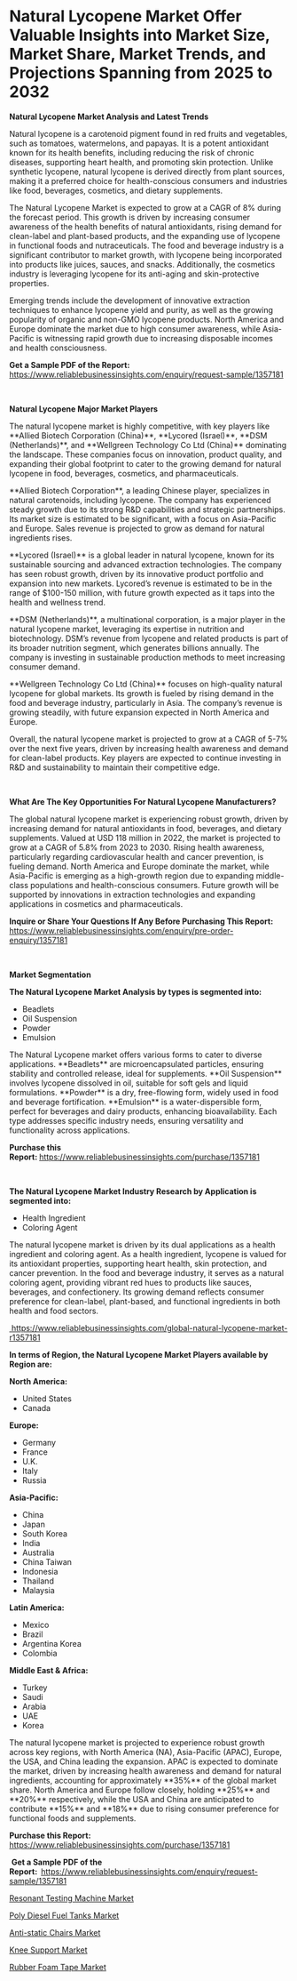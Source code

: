 <p><h1>Natural Lycopene Market Offer Valuable Insights into Market Size, Market Share, Market Trends, and Projections Spanning from 2025 to 2032</h1></p><p><strong>Natural Lycopene Market Analysis and Latest Trends</strong></p>
<p><p>Natural lycopene is a carotenoid pigment found in red fruits and vegetables, such as tomatoes, watermelons, and papayas. It is a potent antioxidant known for its health benefits, including reducing the risk of chronic diseases, supporting heart health, and promoting skin protection. Unlike synthetic lycopene, natural lycopene is derived directly from plant sources, making it a preferred choice for health-conscious consumers and industries like food, beverages, cosmetics, and dietary supplements.</p><p>The Natural Lycopene Market is expected to grow at a CAGR of 8% during the forecast period. This growth is driven by increasing consumer awareness of the health benefits of natural antioxidants, rising demand for clean-label and plant-based products, and the expanding use of lycopene in functional foods and nutraceuticals. The food and beverage industry is a significant contributor to market growth, with lycopene being incorporated into products like juices, sauces, and snacks. Additionally, the cosmetics industry is leveraging lycopene for its anti-aging and skin-protective properties.</p><p>Emerging trends include the development of innovative extraction techniques to enhance lycopene yield and purity, as well as the growing popularity of organic and non-GMO lycopene products. North America and Europe dominate the market due to high consumer awareness, while Asia-Pacific is witnessing rapid growth due to increasing disposable incomes and health consciousness.</p></p>
<p><strong>Get a Sample PDF of the Report:&nbsp;</strong> <a href="https://www.reliablebusinessinsights.com/enquiry/request-sample/1357181?utm_campaign=1674&utm_medium=2&utm_source=Github&utm_content=ia&utm_term=24012025&utm_id=natural-lycopene">https://www.reliablebusinessinsights.com/enquiry/request-sample/1357181</a></p>
<p>&nbsp;</p>
<p><strong>Natural Lycopene Major Market Players</strong></p>
<p><p>The natural lycopene market is highly competitive, with key players like **Allied Biotech Corporation (China)**, **Lycored (Israel)**, **DSM (Netherlands)**, and **Wellgreen Technology Co Ltd (China)** dominating the landscape. These companies focus on innovation, product quality, and expanding their global footprint to cater to the growing demand for natural lycopene in food, beverages, cosmetics, and pharmaceuticals.</p><p>**Allied Biotech Corporation**, a leading Chinese player, specializes in natural carotenoids, including lycopene. The company has experienced steady growth due to its strong R&D capabilities and strategic partnerships. Its market size is estimated to be significant, with a focus on Asia-Pacific and Europe. Sales revenue is projected to grow as demand for natural ingredients rises.</p><p>**Lycored (Israel)** is a global leader in natural lycopene, known for its sustainable sourcing and advanced extraction technologies. The company has seen robust growth, driven by its innovative product portfolio and expansion into new markets. Lycored’s revenue is estimated to be in the range of $100-150 million, with future growth expected as it taps into the health and wellness trend.</p><p>**DSM (Netherlands)**, a multinational corporation, is a major player in the natural lycopene market, leveraging its expertise in nutrition and biotechnology. DSM’s revenue from lycopene and related products is part of its broader nutrition segment, which generates billions annually. The company is investing in sustainable production methods to meet increasing consumer demand.</p><p>**Wellgreen Technology Co Ltd (China)** focuses on high-quality natural lycopene for global markets. Its growth is fueled by rising demand in the food and beverage industry, particularly in Asia. The company’s revenue is growing steadily, with future expansion expected in North America and Europe.</p><p>Overall, the natural lycopene market is projected to grow at a CAGR of 5-7% over the next five years, driven by increasing health awareness and demand for clean-label products. Key players are expected to continue investing in R&D and sustainability to maintain their competitive edge.</p></p>
<p>&nbsp;</p>
<p><strong>What Are The Key Opportunities For Natural Lycopene Manufacturers?</strong></p>
<p><p>The global natural lycopene market is experiencing robust growth, driven by increasing demand for natural antioxidants in food, beverages, and dietary supplements. Valued at USD 118 million in 2022, the market is projected to grow at a CAGR of 5.8% from 2023 to 2030. Rising health awareness, particularly regarding cardiovascular health and cancer prevention, is fueling demand. North America and Europe dominate the market, while Asia-Pacific is emerging as a high-growth region due to expanding middle-class populations and health-conscious consumers. Future growth will be supported by innovations in extraction technologies and expanding applications in cosmetics and pharmaceuticals.</p></p>
<p><strong>Inquire or Share Your Questions If Any Before Purchasing This Report:</strong> <a href="https://www.reliablebusinessinsights.com/enquiry/pre-order-enquiry/1357181?utm_campaign=1674&utm_medium=2&utm_source=Github&utm_content=ia&utm_term=24012025&utm_id=natural-lycopene">https://www.reliablebusinessinsights.com/enquiry/pre-order-enquiry/1357181</a></p>
<p>&nbsp;</p>
<p><strong>Market Segmentation</strong></p>
<p><strong>The Natural Lycopene Market Analysis by types is segmented into:</strong></p>
<p><ul><li>Beadlets</li><li>Oil Suspension</li><li>Powder</li><li>Emulsion</li></ul></p>
<p><p>The Natural Lycopene market offers various forms to cater to diverse applications. **Beadlets** are microencapsulated particles, ensuring stability and controlled release, ideal for supplements. **Oil Suspension** involves lycopene dissolved in oil, suitable for soft gels and liquid formulations. **Powder** is a dry, free-flowing form, widely used in food and beverage fortification. **Emulsion** is a water-dispersible form, perfect for beverages and dairy products, enhancing bioavailability. Each type addresses specific industry needs, ensuring versatility and functionality across applications.</p></p>
<p><strong>Purchase this Report:&nbsp;</strong><a href="https://www.reliablebusinessinsights.com/purchase/1357181?utm_campaign=1674&utm_medium=2&utm_source=Github&utm_content=ia&utm_term=24012025&utm_id=natural-lycopene">https://www.reliablebusinessinsights.com/purchase/1357181</a></p>
<p>&nbsp;</p>
<p><strong>The Natural Lycopene Market Industry Research by Application is segmented into:</strong></p>
<p><ul><li>Health Ingredient</li><li>Coloring Agent</li></ul></p>
<p><p>The natural lycopene market is driven by its dual applications as a health ingredient and coloring agent. As a health ingredient, lycopene is valued for its antioxidant properties, supporting heart health, skin protection, and cancer prevention. In the food and beverage industry, it serves as a natural coloring agent, providing vibrant red hues to products like sauces, beverages, and confectionery. Its growing demand reflects consumer preference for clean-label, plant-based, and functional ingredients in both health and food sectors.</p></p>
<p><a href="https://www.reliablebusinessinsights.com/global-natural-lycopene-market-r1357181?utm_campaign=1674&utm_medium=2&utm_source=Github&utm_content=ia&utm_term=24012025&utm_id=natural-lycopene">&nbsp;https://www.reliablebusinessinsights.com/global-natural-lycopene-market-r1357181</a></p>
<p><strong>In terms of Region, the Natural Lycopene Market Players available by Region are:</strong></p>
<p>
    <p> <strong> North America: </strong>
        <ul>
            <li>United States</li>
            <li>Canada</li>
        </ul>
        </p> 
    <p> <strong> Europe: </strong>
        <ul>
            <li>Germany</li>
            <li>France</li>
            <li>U.K.</li>
            <li>Italy</li>
            <li>Russia</li>
        </ul>
        </p> 
    <p> <strong> Asia-Pacific: </strong>
        <ul>
            <li>China</li>
            <li>Japan</li>
            <li>South Korea</li>
            <li>India</li>
            <li>Australia</li>
            <li>China Taiwan</li>
            <li>Indonesia</li>
            <li>Thailand</li>
            <li>Malaysia</li>
        </ul>
        </p> 
    <p> <strong> Latin America: </strong>
        <ul>
            <li>Mexico</li>
            <li>Brazil</li>
            <li>Argentina Korea</li>
            <li>Colombia</li>
        </ul>
        </p> 
    <p> <strong> Middle East & Africa: </strong>
        <ul>
            <li>Turkey</li>
            <li>Saudi</li>
            <li>Arabia</li>
            <li>UAE</li>
            <li>Korea</li>
        </ul>
    </p>
    </p>
<p><p>The natural lycopene market is projected to experience robust growth across key regions, with North America (NA), Asia-Pacific (APAC), Europe, the USA, and China leading the expansion. APAC is expected to dominate the market, driven by increasing health awareness and demand for natural ingredients, accounting for approximately **35%** of the global market share. North America and Europe follow closely, holding **25%** and **20%** respectively, while the USA and China are anticipated to contribute **15%** and **18%** due to rising consumer preference for functional foods and supplements.</p></p>
<p><strong>Purchase this Report: </strong><a href="https://www.reliablebusinessinsights.com/purchase/1357181?utm_campaign=1674&utm_medium=2&utm_source=Github&utm_content=ia&utm_term=24012025&utm_id=natural-lycopene">https://www.reliablebusinessinsights.com/purchase/1357181</a></p>
<p>&nbsp;<strong>Get a Sample PDF of the Report:&nbsp;&nbsp;</strong><a href="https://www.reliablebusinessinsights.com/enquiry/request-sample/1357181?utm_campaign=1674&utm_medium=2&utm_source=Github&utm_content=ia&utm_term=24012025&utm_id=natural-lycopene">https://www.reliablebusinessinsights.com/enquiry/request-sample/1357181</a></p>
<p><strong></strong></p>
<p><p><a href="https://www.linkedin.com/pulse/detailed-report-resonant-testing-machine-market-value-m3p5f?utm_campaign=1674&utm_medium=2&utm_source=Github&utm_content=ia&utm_term=24012025&utm_id=natural-lycopene">Resonant Testing Machine Market</a></p><p><a href="https://www.linkedin.com/pulse/poly-diesel-fuel-tanks-market-trends-strategic-insights-r1cif?utm_campaign=1674&utm_medium=2&utm_source=Github&utm_content=ia&utm_term=24012025&utm_id=natural-lycopene">Poly Diesel Fuel Tanks Market</a></p><p><a href="https://www.linkedin.com/pulse/global-anti-static-chairs-market-forecast-2025-2032-component-cqelf?utm_campaign=1674&utm_medium=2&utm_source=Github&utm_content=ia&utm_term=24012025&utm_id=natural-lycopene">Anti-static Chairs Market</a></p><p><a href="https://www.linkedin.com/pulse/knee-support-market-trends-assessmentthe-markets-present-industry-fdgmc?utm_campaign=1674&utm_medium=2&utm_source=Github&utm_content=ia&utm_term=24012025&utm_id=natural-lycopene">Knee Support Market</a></p><p><a href="https://github.com/willjis/Market-Research-Report-List-1/blob/main/rubber-foam-tape-market.md?utm_campaign=1674&utm_medium=2&utm_source=Github&utm_content=ia&utm_term=24012025&utm_id=natural-lycopene">Rubber Foam Tape Market</a></p></p>